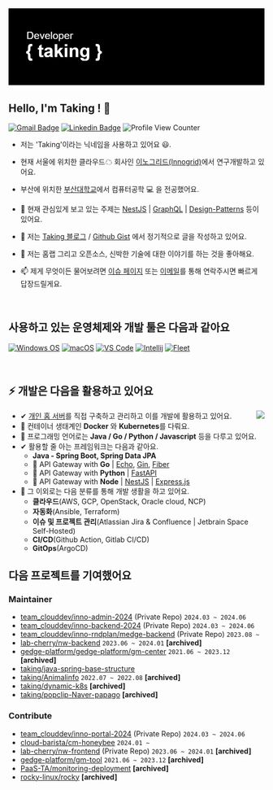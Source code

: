 <a href="https://github.com/taking" target="_blank" rel="noopener noreferrer">
    <img src="https://github.com/taking/taking/blob/main/header.png?raw=true" alt="github taking header" />
</a>

## Hello, I'm Taking ! 🚀

[![Gmail Badge](https://img.shields.io/badge/-Gmail-c14438?style=flat-square&logo=Gmail&logoColor=white&link=mailto:taking@duck.com)](mailto:taking@duck.com) [![Linkedin Badge](https://img.shields.io/badge/-Linkedin-blue?style=flat-square&logo=Linkedin&logoColor=white&link=https://www.linkedin.com/in/hyungtag-park/)](https://www.linkedin.com/in/hyungtag-park/)
![Profile View Counter](https://komarev.com/ghpvc/?username=taking)

- 저는 'Taking'이라는 닉네임을 사용하고 있어요 😃.

- 현재 서울에 위치한 클라우드☁ 회사인 [이노그리드(Innogrid)](https://www.innogrid.com)에서 연구개발하고 있어요.

- 부산에 위치한 [부산대학교](https://cse.pusan.ac.kr/cse/index.do)에서 컴퓨터공학 💻 을 전공했어요.

- 🌱 현재 관심있게 보고 있는 주제는 [NestJS](https://nestjs.com/) | [GraphQL](https://graphql.org/) | [Design-Patterns](https://#) 등이 있어요.

- 📝 저는 [Taking 블로그](https://taking.kr) / [Github Gist](https://gist.github.com/taking) 에서 정기적으로 글을 작성하고 있어요.

- 💬 저는 홈랩 그리고 오픈소스, 신박한 기술에 대한 이야기를 하는 것을 좋아해요.

- 📫 제게 무엇이든 물어보려면 [이슈 페이지](https://github.com/taking/taking/issues) 또는 [이메일](mailto:taking@duck.com)를 통해 연락주시면 빠르게 답장드릴게요.

<br />

## 사용하고 있는 운영체제와 개발 툴은 다음과 같아요

[![Windows OS](https://img.shields.io/badge/Windows-11-%23007ACC?style=flat-square&logo=windows)](https://insider.windows.com/en-us/insidewindows11) [![macOS](https://img.shields.io/badge/macOS-Ventura-%23007ACC?style=flat-square&logo=apple)](https://www.apple.com/macos/ventura/)
[![VS Code](https://img.shields.io/badge/IDE-VSCode-%23007ACC?style=flat-square&logo=Visual-studio-code)](https://code.visualstudio.com/)
[![Intellij](https://img.shields.io/badge/Jetbrain-Intellij-%23007ACC?style=flat-square&logo=intellijidea)](https://www.jetbrains.com/ko-kr/idea/) [![Fleet](https://img.shields.io/badge/Jetbrain-Fleet-%23007ACC?style=flat-square&logo=JetBrains)](https://www.jetbrains.com/fleet/)

<br />

## ⚡ 개발은 다음을 활용하고 있어요

<img align="right" src="https://github-readme-stats.vercel.app/api?username=taking&show_icons=true">

- ✔ [개인 홈 서버](https://taking.kr/about)를 직접 구축하고 관리하고 이를 개발에 활용하고 있어요.
- 🔧 컨테이너 생태계인 **Docker** 와 **Kubernetes**를 다뤄요.
- 💬 프로그래밍 언어로는 **Java / Go / Python / Javascript** 등을 다루고 있어요.
- ✔ 활용할 줄 아는 프레임워크는 다음과 같아요.
  - **Java - Spring Boot, Spring Data JPA**
  - 🚪 API Gateway with **Go** | [Echo](https://github.com/labstack/echo), [Gin](https://github.com/gin-gonic/gin), [Fiber](https://github.com/gofiber/fiber)
  - 🚪 API Gateway with **Python** | [FastAPI](https://github.com/tiangolo/fastapi)
  - 🚪 API Gateway with **Node** | [NestJS](https://github.com/nestjs/nest) | [Express.js](https://github.com/expressjs/express)
- 🔎 그 이외로는 다음 분류를 통해 개발 생활을 하고 있어요.
  - **클라우드**(AWS, GCP, OpenStack, Oracle cloud, NCP)
  - **자동화**(Ansible, Terraform)
  - **이슈 및 프로젝트 관리**(Atlassian Jira & Confluence | Jetbrain Space Self-Hosted)
  - **CI/CD**(Github Action, Gitlab CI/CD)
  - **GitOps**(ArgoCD)


## 다음 프로젝트를 기여했어요

### Maintainer
- [team_clouddev/inno-admin-2024](https://rnd-app.innogrid.com/team_clouddev/inno-admin-2024) (Private Repo) `2024.03 ~ 2024.06`
- [team_clouddev/inno-backend-2024](https://rnd-app.innogrid.com/team_clouddev/inno-backend) (Private Repo) `2024.03 ~ 2024.06`
- [team_clouddev/inno-rndplan/medge-backend](https://github.com/inno-rndplan/medge-backend) (Private Repo) `2023.08 ~`
- [lab-cherry/nw-backend](https://github.com/lab-cherry/nw-backend) `2023.06 ~ 2024.01` **[archived]** 
- [gedge-platform/gedge-platform/gm-center](https://github.com/gedge-platform/gm-center) `2021.06 ~ 2023.12` **[archived]** 
- [taking/java-spring-base-structure](https://github.com/taking/java-spring-base-structure)
- [taking/Animalinfo](https://github.com/taking/Animalinfo) `2022.07 ~ 2022.08` **[archived]** 
- [taking/dynamic-k8s](https://github.com/taking/dynamic-k8s) **[archived]** 
- [taking/popclip-Naver-papago](https://github.com/taking/popclip-Naver-papago) **[archived]** 

### Contribute
- [team_clouddev/inno-portal-2024](https://rnd-app.innogrid.com/team_clouddev/inno-portal-2024) (Private Repo) `2024.03 ~ 2024.06`
- [cloud-barista/cm-honeybee](https://github.com/cloud-barista/cm-honeybee) `2024.01 ~`
- [lab-cherry/nw-frontend](https://github.com/lab-cherry/nw-frontend) (Private Repo) `2023.06 ~ 2024.01` **[archived]** 
- [gedge-platform/gm-tool](https://github.com/gedge-platform/gm-tool) `2021.06 ~ 2023.12` **[archived]** 
- [PaaS-TA/monitoring-deployment](https://github.com/PaaS-TA/monitoring-deployment) **[archived]** 
- [rocky-linux/rocky](https://github.com/rocky-linux/rocky) **[archived]** 
